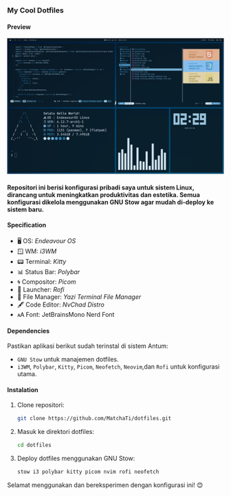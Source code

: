 ### My Cool Dotfiles

#### Preview

![Preview](assets/paleblue.png)

#### Repositori ini berisi konfigurasi pribadi saya untuk sistem Linux, dirancang untuk meningkatkan produktivitas dan estetika. Semua konfigurasi dikelola menggunakan GNU Stow agar mudah di-deploy ke sistem baru.

#### Specification

- 🖥️ OS: _Endeavour OS_
- 🪟 WM: _i3WM_
- 📟 Terminal: _Kitty_
- 📊 Status Bar: _Polybar_
- 🌀 Compositor: _Picom_
- 🚀 Launcher: _Rofi_
- 📁 File Manager: _Yazi Terminal File Manager_
- 🖋️ Code Editor: _NvChad Distro_
- 🗚  Font: JetBrainsMono Nerd Font

#### Dependencies

Pastikan aplikasi berikut sudah terinstal di sistem Antum:

- `GNU Stow` untuk manajemen dotfiles.
- `i3WM`, `Polybar`, `Kitty`, `Picom`, `Neofetch`, `Neovim`,dan `Rofi` untuk konfigurasi utama.

#### Instalation

1. Clone repositori:

   ```bash
   git clone https://github.com/MatchaTi/dotfiles.git
   ```

2. Masuk ke direktori dotfiles:

   ```bash
   cd dotfiles
   ```

3. Deploy dotfiles menggunakan GNU Stow:
   ```bash
   stow i3 polybar kitty picom nvim rofi neofetch
   ```

Selamat menggunakan dan bereksperimen dengan konfigurasi ini! 😊
